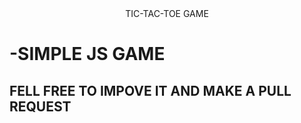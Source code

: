 <div align="center">TIC-TAC-TOE GAME</div>

<div>
  <h1>-SIMPLE JS GAME</h1>
  <h2>FELL FREE TO IMPOVE IT AND MAKE A PULL REQUEST</h2>
</div>
